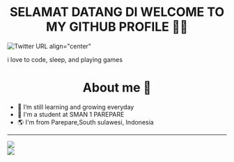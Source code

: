 
<h1 align='center'> SELAMAT DATANG DI WELCOME TO MY GITHUB PROFILE 👋😁 </h1>



![Twitter URL align="center"](https://img.shields.io/twitter/url?label=%40Ameeeekk&style=social&url=https%3A%2F%2Ftwitter.com%2FAmeeeekk)


i love to code, sleep, and playing games


<h1 align='center'> About me 🤡 </h1>

- 🌱 I’m still learning and growing everyday 
- 🏫 I'm a student at SMAN 1 PAREPARE
- 🌎 I'm from Parepare,South sulawesi, Indonesia

---

<img src = "https://discord.c99.nl/widget/theme-3/291715441867489291.png">
<img src = "https://github-readme-stats.vercel.app/api?username=Ameeeek&count_private=true&show_icons=true&theme=radical&)](https://github.com/Ameeeek/github-readme-stats)" style="display:flex;">
<!--
**Ameeeek/readme** is a ✨ _special_ ✨ repository because its `README.md` (this file) appears on your GitHub profile.
